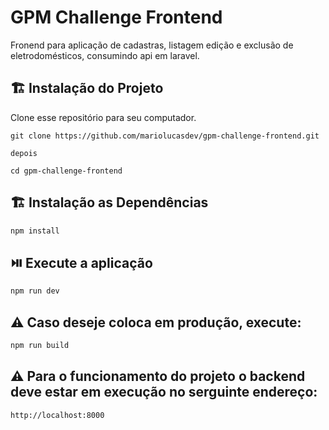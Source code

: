 # GPM Challenge Frontend

Fronend para aplicação de cadastras, listagem edição e exclusão de eletrodomésticos, consumindo api em laravel.

## 🏗️ Instalação do Projeto

Clone esse repositório para seu computador.
```
git clone https://github.com/mariolucasdev/gpm-challenge-frontend.git

depois

cd gpm-challenge-frontend
```

## 🏗️ Instalação as Dependências
```sh
npm install
```

## ⏯️ Execute a aplicação
```sh
npm run dev
```

## ⚠️ Caso deseje coloca em produção, execute:

```sh
npm run build
```

## ⚠️ Para o funcionamento do projeto o backend deve estar em execução no serguinte endereço:
```sh
http://localhost:8000
```
